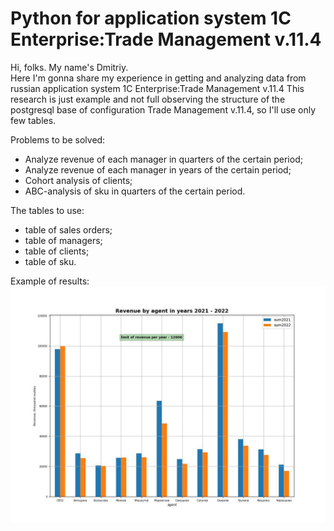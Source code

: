 # Python for application system 1C Enterprise:Trade Management v.11.4

Hi, folks. My name's Dmitriy.\
Here I'm gonna share my experience in getting and analyzing data from russian application system 1C Enterprise:Trade
Management v.11.4
This research is just example and not full observing the structure of the postgresql base of configuration Trade
Management v.11.4, so I'll use only few tables.

Problems to be solved:

- Analyze revenue of each manager in quarters of the certain period;
- Analyze revenue of each manager in years of the certain period;
- Cohort analysis of clients;
- ABC-analysis of sku in quarters of the certain period.

The tables to use:

- table of sales orders;
- table of managers;
- table of clients;
- table of sku.

Example of results:
<img src='https://github.com/dgdata21/1cpostgresql/blob/master/revenue2022-11-20%2008:18:37.jpg'>
